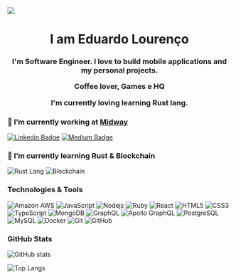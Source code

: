 ![](https://komarev.com/ghpvc/?username=elourenco)

<h1 align = "center">I am Eduardo Lourenço</h1>
<h3 align = "center">
I'm Software Engineer. I love to build mobile applications and my personal projects.

Coffee lover, Games e HQ

I'm currently loving learning **Rust lang**.</h3>

### 🔭 I’m currently working at **[Midway](https://www.midway.com.br)**

[![Linkedin Badge](https://img.shields.io/badge/-dudulourenco-blue?style=for-the-badge&logo=Linkedin&logoColor=white&link=https://www.linkedin.com/in/dudulourenco/)](https://www.linkedin.com/in/dudulourenco/)
[![Medium Badge](https://img.shields.io/badge/-dudulourenco-12100E?style=for-the-badge&logo=medium&logoColor=white&link=https://medium.com/@elourenco/)](https://medium.com/@elourenco)

### 🌱 I’m currently learning **Rust & Blockchain**

![Rust Lang](https://img.shields.io/badge/Rust-000000?style=for-the-badge&logo=rust&logoColor=white)
![Blockchain](https://img.shields.io/badge/Blockchain.com-121D33?logo=blockchaindotcom&logoColor=fff&style=for-the-badge)

### Technologies & Tools

![Amazon AWS](https://img.shields.io/badge/Amazon%20AWS-232F3E?style=for-the-badge&logo=amazon-aws)
![JavaScript](https://img.shields.io/badge/-JavaScript-black?style=for-the-badge&logo=javascript)
![Nodejs](https://img.shields.io/badge/-Nodejs-black?style=for-the-badge&logo=Node.js)
![Ruby](https://img.shields.io/badge/-Ruby-black?style=for-the-badge&logo=Ruby)
![React](https://img.shields.io/badge/-React-black?style=for-the-badge&logo=react)
![HTML5](https://img.shields.io/badge/-HTML5-E34F26?style=for-the-badge&logo=html5&logoColor=white)
![CSS3](https://img.shields.io/badge/-CSS3-1572B6?style=for-the-badge&logo=css3)
![TypeScript](https://img.shields.io/badge/-TypeScript-007ACC?style=for-the-badge&logo=typescript)
![MongoDB](https://img.shields.io/badge/-MongoDB-black?style=for-the-badge&logo=mongodb)
![GraphQL](https://img.shields.io/badge/-GraphQL-E10098?style=for-the-badge&logo=graphql)
![Apollo GraphQL](https://img.shields.io/badge/-Apollo%20GraphQL-311C87?style=for-the-badge&logo=apollo-graphql)
![PostgreSQL](https://img.shields.io/badge/-PostgreSQL-336791?style=for-the-badge&logo=postgresql)
![MySQL](https://img.shields.io/badge/-MySQL-black?style=for-the-badge&logo=mysql)
![Docker](https://img.shields.io/badge/-Docker-black?style=for-the-badge&logo=docker)
![Git](https://img.shields.io/badge/-Git-black?style=for-the-badge&logo=git)
![GitHub](https://img.shields.io/badge/-GitHub-181717?style=for-the-badge&logo=github)

### GitHub Stats

![GitHub stats](https://github-readme-stats.vercel.app/api?username=elourenco&show_icons=true&theme=dark)

![Top Langs](https://github-readme-stats.vercel.app/api/top-langs/?username=elourenco&hide=TeX&theme=dark)
